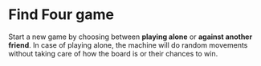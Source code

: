 # Find Four game

Start a new game by choosing between **playing alone** or **against another friend**.
In case of playing alone, the machine will do random movements without taking care of how the board is or their chances
to win.